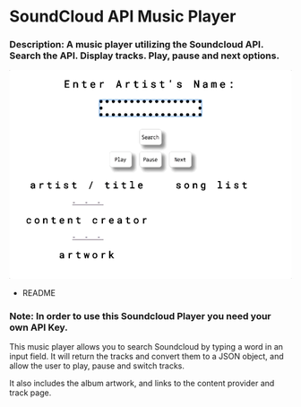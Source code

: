 # SoundCloud API Music Player
### Description: A music player utilizing the Soundcloud API. Search the API. Display tracks. Play, pause and next options.

![](soundcloud.gif)

* README

### Note: In order to use this Soundcloud Player you need your own API Key.

This music player allows you to search Soundcloud by typing a word in an input field. It will return the tracks and convert them to a JSON object, and allow the user to play, pause and switch tracks.

It also includes the album artwork, and links to the content provider and track page.
